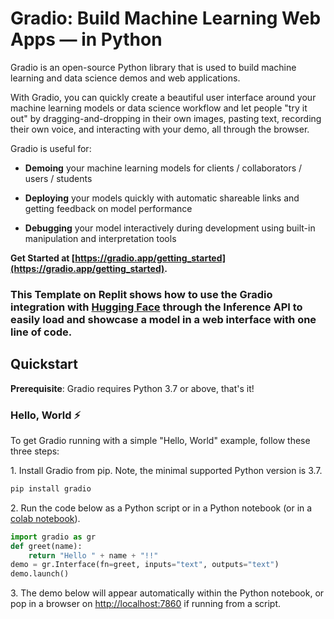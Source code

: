 # Gradio: Build Machine Learning Web Apps — in Python

Gradio is an open-source Python library that is used to build machine learning and data science demos and web applications.

With Gradio, you can quickly create a beautiful user interface around your machine learning models or data science workflow and let people "try it out" by dragging-and-dropping in their own images, pasting text, recording their own voice, and interacting with your demo, all through the browser.

Gradio is useful for:

* **Demoing** your machine learning models for clients / collaborators / users / students

* **Deploying** your models quickly with automatic shareable links and getting feedback on model performance

* **Debugging** your model interactively during development using built-in manipulation and interpretation tools

**Get Started at [https://gradio.app/getting_started](https://gradio.app/getting_started).**

### This Template on Replit shows how to use the Gradio integration with [Hugging Face](https://huggingface.co/) through the Inference API to easily load and showcase a model in a web interface with one line of code.

## Quickstart

**Prerequisite**: Gradio requires Python 3.7 or above, that's it! 

### Hello, World ⚡

To get Gradio running with a simple "Hello, World" example, follow these three steps:

<span>1.</span> Install Gradio from pip. Note, the minimal supported Python version is 3.7.

```bash
pip install gradio
```

<span>2.</span> Run the code below as a Python script or in a Python notebook (or in a  [colab notebook](https://colab.research.google.com/drive/18ODkJvyxHutTN0P5APWyGFO_xwNcgHDZ?usp=sharing)).

```python
import gradio as gr
def greet(name):
    return "Hello " + name + "!!"
demo = gr.Interface(fn=greet, inputs="text", outputs="text")
demo.launch()
```

<span>3.</span> The demo below will appear automatically within the Python notebook, or pop in a browser on  [http://localhost:7860](http://localhost:7860/)  if running from a script.